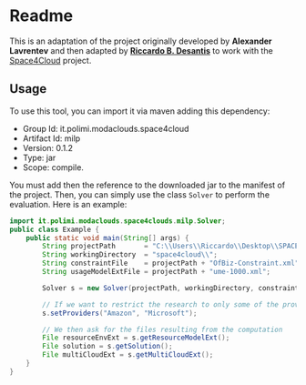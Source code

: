 # Readme
This is an adaptation of the project originally developed by **Alexander Lavrentev** and then adapted by [**Riccardo B. Desantis**](mailto:effetti@gmail.com) to work with the [Space4Cloud](http://www.modaclouds.eu/software/space4cloud/) project.

## Usage
To use this tool, you can import it via maven adding this dependency:

* Group Id: it.polimi.modaclouds.space4cloud
* Artifact Id: milp
* Version: 0.1.2
* Type: jar
* Scope: compile.

You must add then the reference to the downloaded jar to the manifest of the project. Then, you can simply use the class `Solver` to perform the evaluation. Here is an example:

```java
import it.polimi.modaclouds.space4clouds.milp.Solver;
public class Example {
    public static void main(String[] args) {
        String projectPath       = "C:\\Users\\Riccardo\\Desktop\\SPACE4CLOUD\\runtime-New_configuration\\OfBiz-bis\\";
        String workingDirectory  = "space4cloud\\";
        String constraintFile    = projectPath + "OfBiz-Constraint.xml";
        String usageModelExtFile = projectPath + "ume-1000.xml";

        Solver s = new Solver(projectPath, workingDirectory, constraintFile, usageModelExtFile);

        // If we want to restrict the research to only some of the providers:
        s.setProviders("Amazon", "Microsoft");

        // We then ask for the files resulting from the computation
        File resourceEnvExt = s.getResourceModelExt();
        File solution = s.getSolution();
        File multiCloudExt = s.getMultiCloudExt();
    }
}
```
